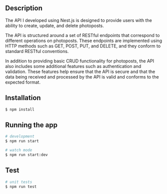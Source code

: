 ## Description

The API I developed using Nest.js is designed to provide users with the ability to create, update, and delete photoposts.

The API is structured around a set of RESTful endpoints that correspond to different operations on photoposts. These endpoints are implemented using HTTP methods such as GET, POST, PUT, and DELETE, and they conform to standard RESTful conventions.

In addition to providing basic CRUD functionality for photoposts, the API also includes some additional features such as authentication and validation. These features help ensure that the API is secure and that the data being received and processed by the API is valid and conforms to the expected format.

## Installation

```bash
$ npm install
```

## Running the app

```bash
# development
$ npm run start

# watch mode
$ npm run start:dev

```

## Test

```bash
# unit tests
$ npm run test

```

